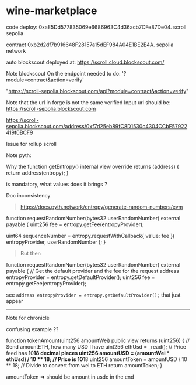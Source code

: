 # wine-marketplace

code deploy: 0xaE5Dd577835069e6686963C4d36acb7CFe87De04.
scroll sepolia


contract 0xb2d2df7b916648F28157a15dEF984A04E1BE2E4A.
sepolia network


auto blockscout deployed at: https://scroll.cloud.blockscout.com/




Note blockscout 
On the endpoint needed to do: '?module=contract&action=verify'

 "https://scroll-sepolia.blockscout.com/api?module=contract&action=verify"


Note that the url in forge is not the same verified
Input url should be: https://scroll-sepolia.blockscout.com

https://scroll-sepolia.blockscout.com/address/0xf7d25eb89fC8D1530c4304CCbF57922419f0BCF9



Issue for rollup scroll



Note pyth:

Why the 
 function getEntropy() internal view override returns (address) {
    return address(entropy);
  }

  is mandatory, what values does it brings ? 



Doc inconsistency

> https://docs.pyth.network/entropy/generate-random-numbers/evm

function requestRandomNumber(bytes32 userRandomNumber) external payable {
  uint256 fee = entropy.getFee(entropyProvider);
 
  uint64 sequenceNumber = entropy.requestWithCallback{ value: fee }(
    entropyProvider,
    userRandomNumber
  );
}
 

> But then 

 function requestRandomNumber(bytes32 userRandomNumber) external payable {
    // Get the default provider and the fee for the request
    address entropyProvider = entropy.getDefaultProvider();
    uint256 fee = entropy.getFee(entropyProvider);
 


 see `address entropyProvider = entropy.getDefaultProvider();`
that just appear



------------
Note for chronicle 

confusing example ??

   function tokenAmount(uint256 amountWei) public view returns (uint256) {
        // Send amountETH, how many USD I have
        uint256 ethUsd = _read(); // Price feed has 10**18 decimal places
        uint256 amountUSD = (amountWei * ethUsd) / 10 ** 18; // Price is 10**18
        uint256 amountToken = amountUSD / 10 ** 18; // Divide to convert from wei to ETH
        return amountToken;
    }


amountToken => should be amount in usdc in the end